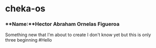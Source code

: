 # cheka-os
### **Name:**Hector Abraham Ornelas Figueroa
Something new that I'm about to create I don't know yet but this is only three beginning
#Hello
